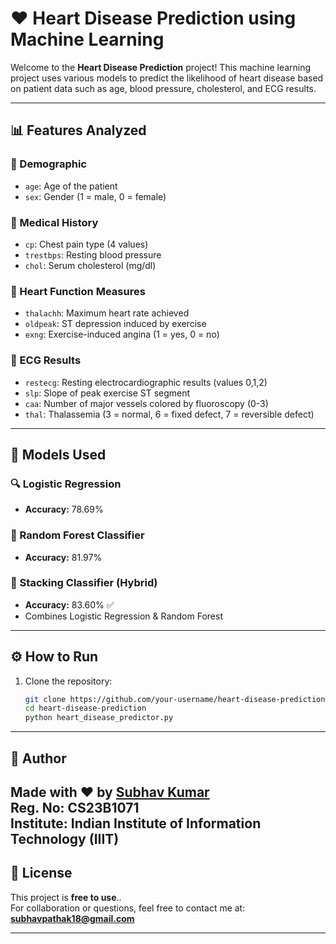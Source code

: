 # ❤️ Heart Disease Prediction using Machine Learning

Welcome to the **Heart Disease Prediction** project! This machine learning project uses various models to predict the likelihood of heart disease based on patient data such as age, blood pressure, cholesterol, and ECG results.

---

## 📊 Features Analyzed

### 🔹 Demographic
- `age`: Age of the patient
- `sex`: Gender (1 = male, 0 = female)

### 🔹 Medical History
- `cp`: Chest pain type (4 values)
- `trestbps`: Resting blood pressure
- `chol`: Serum cholesterol (mg/dl)

### 🔹 Heart Function Measures
- `thalachh`: Maximum heart rate achieved
- `oldpeak`: ST depression induced by exercise
- `exng`: Exercise-induced angina (1 = yes, 0 = no)

### 🔹 ECG Results
- `restecg`: Resting electrocardiographic results (values 0,1,2)
- `slp`: Slope of peak exercise ST segment
- `caa`: Number of major vessels colored by fluoroscopy (0-3)
- `thal`: Thalassemia (3 = normal, 6 = fixed defect, 7 = reversible defect)

---

## 🧠 Models Used

### 🔍 Logistic Regression
- **Accuracy:** 78.69%

### 🌲 Random Forest Classifier
- **Accuracy:** 81.97%

### 🤝 Stacking Classifier (Hybrid)
- **Accuracy:** 83.60% ✅
- Combines Logistic Regression & Random Forest

---

## ⚙️ How to Run

1. Clone the repository:
   ```bash
   git clone https://github.com/your-username/heart-disease-prediction.git
   cd heart-disease-prediction
   python heart_disease_predictor.py
---

## 🙌 Author

**Made with ❤️ by [Subhav Kumar](https://github.com/subhav-code)**  
**Reg. No:** CS23B1071  
**Institute:** Indian Institute of Information Technology (IIIT)
---

## 📜 License

This project is **free to use**..  
For collaboration or questions, feel free to contact me at: **subhavpathak18@gmail.com**

---

